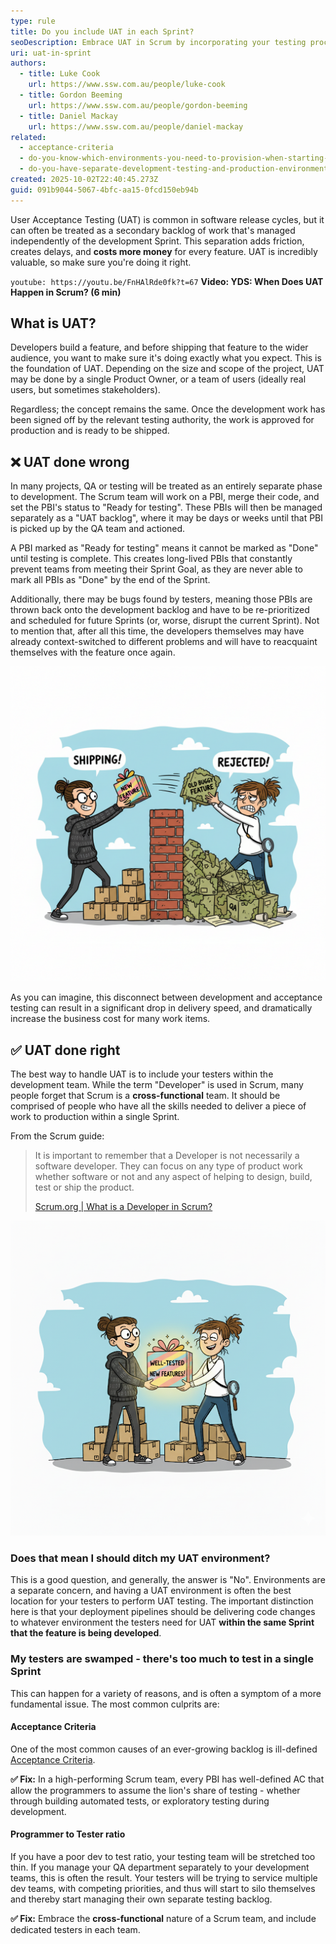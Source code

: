 ```yaml
---
type: rule
title: Do you include UAT in each Sprint?
seoDescription: Embrace UAT in Scrum by incorporating your testing processes into the Sprint
uri: uat-in-sprint
authors:
  - title: Luke Cook
    url: https://www.ssw.com.au/people/luke-cook
  - title: Gordon Beeming
    url: https://www.ssw.com.au/people/gordon-beeming
  - title: Daniel Mackay
    url: https://www.ssw.com.au/people/daniel-mackay
related:
  - acceptance-criteria
  - do-you-know-which-environments-you-need-to-provision-when-starting-a-new-project
  - do-you-have-separate-development-testing-and-production-environments
created: 2025-10-02T22:40:45.273Z
guid: 091b9044-5067-4bfc-aa15-0fcd150eb94b
---
```


User Acceptance Testing (UAT) is common in software release cycles, but it can often be treated as a secondary backlog of work that's managed independently of the development Sprint. This separation adds friction, creates delays, and **costs more money** for every feature. UAT is incredibly valuable, so make sure you're doing it right.

<!-- endintro -->

`youtube: https://youtu.be/FnHAlRde0fk?t=67`
**Video: YDS: When Does UAT Happen in Scrum? (6 min)**

## What is UAT?

Developers build a feature, and before shipping that feature to the wider audience, you want to make sure it's doing exactly what you expect. This is the foundation of UAT. Depending on the size and scope of the project, UAT may be done by a single Product Owner, or a team of users (ideally real users, but sometimes stakeholders).

Regardless; the concept remains the same. Once the development work has been signed off by the relevant testing authority, the work is approved for production and is ready to be shipped.

## ❌ UAT done wrong

In many projects, QA or testing will be treated as an entirely separate phase to development. The Scrum team will work on a PBI, merge their code, and set the PBI's status to "Ready for testing". These PBIs will then be managed separately as a "UAT backlog", where it may be days or weeks until that PBI is picked up by the QA team and actioned.

A PBI marked as "Ready for testing" means it cannot be marked as "Done" until testing is complete. This creates long-lived PBIs that constantly prevent teams from meeting their Sprint Goal, as they are never able to mark all PBIs as "Done" by the end of the Sprint.

Additionally, there may be bugs found by testers, meaning those PBIs are thrown back onto the development backlog and have to be re-prioritized and scheduled for future Sprints (or, worse, disrupt the current Sprint). Not to mention that, after all this time, the developers themselves may have already context-switched to different problems and will have to reacquaint themselves with the feature once again.

![Figure: Bad example - Walls between development and testing](dev-uat.png)

As you can imagine, this disconnect between development and acceptance testing can result in a significant drop in delivery speed, and dramatically increase the business cost for many work items.

## ✅ UAT done right

The best way to handle UAT is to include your testers within the development team. While the term "Developer" is used in Scrum, many people forget that Scrum is a **cross-functional** team. It should be comprised of people who have all the skills needed to deliver a piece of work to production within a single Sprint.

From the Scrum guide:

> It is important to remember that a Developer is not necessarily a software developer. They can focus on any type of product work whether software or not and any aspect of helping to design, build, test or ship the product.
>
> [Scrum.org | What is a Developer in Scrum?](https://www.scrum.org/resources/what-is-a-scrum-developer)

![Figure: Good example - Cross-functional teams deliver features faster](cooperative-devs.png)

### Does that mean I should ditch my UAT environment?

This is a good question, and generally, the answer is "No". Environments are a separate concern, and having a UAT environment is often the best location for your testers to perform UAT testing. The important distinction here is that your deployment pipelines should be delivering code changes to whatever environment the testers need for UAT **within the same Sprint that the feature is being developed**.

### My testers are swamped - there's too much to test in a single Sprint

This can happen for a variety of reasons, and is often a symptom of a more fundamental issue. The most common culprits are:

#### Acceptance Criteria

One of the most common causes of an ever-growing backlog is ill-defined [Acceptance Criteria](/acceptance-criteria).

**✅ Fix:** In a high-performing Scrum team, every PBI has well-defined AC that allow the programmers to assume the lion's share of testing - whether through building automated tests, or exploratory testing during development.

#### Programmer to Tester ratio

If you have a poor dev to test ratio, your testing team will be stretched too thin. If you manage your QA department separately to your development teams, this is often the result. Your testers will be trying to service multiple dev teams, with competing priorities, and thus will start to silo themselves and thereby start managing their own separate testing backlog.

**✅ Fix:** Embrace the **cross-functional** nature of a Scrum team, and include dedicated testers in each team.
